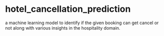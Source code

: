 # hotel_cancellation_prediction
a machine learning model to identify if the given booking can get cancel or not along with various insights in the hospitality domain.
